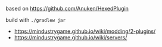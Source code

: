 based on https://github.com/Anuken/HexedPlugin

build with `./gradlew jar`

- https://mindustrygame.github.io/wiki/modding/2-plugins/
- https://mindustrygame.github.io/wiki/servers/
